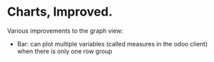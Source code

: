 Charts, Improved.
=================

Various improvements to the graph view:

 * Bar: can plot multiple variables (called measures in the odoo client)
   when there is only one row group
